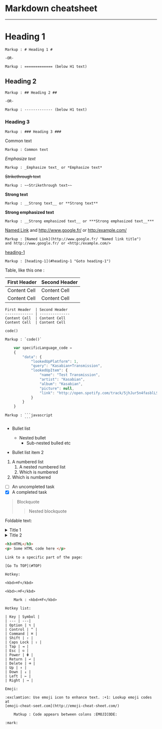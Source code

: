 Markdown cheatsheet<a name="Top"></a>
===================
----
# Heading 1 #
 
    Markup : # Heading 1 #
 
    -OR-
 
    Markup : ============= (below H1 text)
 
## Heading 2 ##
 
    Markup : ## Heading 2 ##
 
    -OR-
 
    Markup : ------------- (below H1 text)
 
### Heading 3 ###
 
    Markup : ### Heading 3 ###
 
Common text
 
    Markup : Common text
 
_Emphasize text_
 
    Markup : _Emphasize text_ or *Emphasize text*
 
~~Strikethrough text~~
 
    Markup : ~~Strikethrough text~~
 
__Strong text__
 
    Markup : __Strong text__ or **Strong text**
 
__Strong emphasized text__
 
    Markup : __Strong emphasized text__ or ***Strong emphasized text__***
 
[Named Link](http://www.google.fr/ "Named link title") and http://www.google.fr/ or <http:/example.com/>
 
    Markup : [Named Link](http://www.google.fr/ "Named link title")
    and http://www.google.fr/ or <http:/example.com/>
 
[heading-1](#heading-1 "Goto heading-1")
 
    Markup : [heading-1](#heading-1 "Goto heading-1")
 
Table, like this one :
 
First Header  | Second Header
------------- | --------------
Content Cell  | Content Cell
Content Cell  | Content Cell
 
```
First Header  | Second Header
------------- | --------------
Content Cell  | Content Cell
Content Cell  | Content Cell
```
 
 
`code()`
 
 
    Markup : `code()`
 
```javascript
    var specificLanguage_code =
    {
        "data": {
            "lookedUpPlatform": 1,
            "query": "Kasabian+Transmission",
            "lookedUpItem": {
                "name": "Test Transmission",
                "artist": "Kasabian",
                "album": "Kasabian",
                "picture": null,
                "link": "http://open.spotify.com/track/5jhJur5n4fasblLSC0crTp"          
            }
        }
    }
```
 
    Markup : ```javascript
             ```
 
 
* Bullet list
    * Nested bullet
        * Sub-nested bulled etc
 
* Bullet list item 2
1. A numbered list
    1. A nested numbered list
    2. Which is numbered
2. Which is numbered
 
- [ ] An uncompleted task
- [x] A completed task
 
> Blockquote
>> Nested blockquote
 
Foldable text:
 
<details>
    <summary>Title 1</summary>
    <p>Content 1 Content 1 Content 1 Content 1 Content 1</p>
</details>
<details>
    <summary>Title 2</summary>
    <p>Content 2 Content 2 Content 2 Content 2 Content 2</p>
</details>
 
```html
<h3>HTML</h3>
<p> Some HTML code here </p>
```
 
```
Link to a specific part of the page:
 
[Go To TOP](#TOP)
 
Hotkey:
 
<kbd>⌘F</kbd>
 
<kbd>⇧⌘F</kbd>
 
    Mark : <kbd>⌘F</kbd>
 
Hotkey list:
 
| Key | Symbol |
| --- | ---|
| Option | ⌥ |
| Control | ^ |
| Command | ⌘ |
| Shift | ⇧ |
| Caps Lock | ⇪ |
| Tap | ⇥ |
| Esc | ⎋ |
| Power | Φ |
| Return | ↩ |
| Delete | ⌫ |
| Up | ↑ |
| Down | ↓ |
| Left | ← |
| Right | → |
 
Emoji:
 
:exclamtion: Use emoji icon to enhance text. :+1: Lookup emoji codes at
[emoji-cheat-seet.com](http://emoji-cheat-sheet.com/)
 
    Matkup : Code appears between colons :EMOJICODE:
 
:mark: